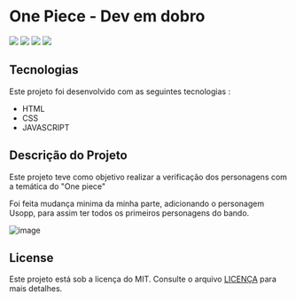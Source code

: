 # One Piece - Dev em dobro
<p>
    <img src="https://img.shields.io/github/languages/count/MatheusPrudente/x-men-dev-em-dobro"/>
    <img src="https://img.shields.io/github/repo-size/MatheusPrudente/x-men-dev-em-dobro"/>
    <img src="https://img.shields.io/github/last-commit/MatheusPrudente/x-men-dev-em-dobro"/>
    <img src="https://img.shields.io/github/issues/MatheusPrudente/x-men-dev-em-dobro"/>
</p>

## Tecnologias 

Este projeto foi desenvolvido com as seguintes tecnologias : 

- HTML
- CSS
- JAVASCRIPT

## Descrição do Projeto

Este projeto teve como objetivo realizar a verificação dos personagens com a temática do "One piece"

Foi feita mudança minima da minha parte, adicionando o personagem Usopp, para assim ter todos os primeiros personagens do bando.

![image](https://github.com/MatheusPrudente/x-men-dev-em-dobro/assets/80559882/8202cfd7-5bbf-4b39-9750-78f614dc072d)


## License

Este projeto está sob a licença do MIT. Consulte o arquivo [LICENÇA](https://github.com/MatheusPrudente/x-men-dev-em-dobro/blob/main/LICENSE) para mais detalhes.
